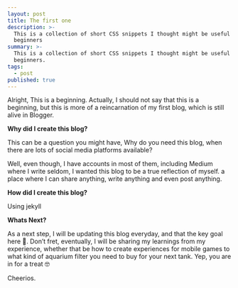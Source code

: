```yaml
---
layout: post
title: The first one
description: >-
  This is a collection of short CSS snippets I thought might be useful for
  beginners
summary: >-
  This is a collection of short CSS snippets I thought might be useful for
  beginners.
tags:
  - post
published: true
---
```

Alright, This is a beginning. Actually, I should not say that this is a beginning, but this is more of a reincarnation of my first blog, which is still alive in Blogger.

**Why did I create this blog?**

This can be a question you might have, Why do you need this blog, when there are lots of social media platforms available?

Well, even though, I have accounts in most of them, including Medium where I write seldom, I wanted this blog to be a true reflection of myself. a place where I can share anything, write anything and even post anything.

**How did I create this blog?**

Using jekyll

**Whats Next?**

As a next step, I will be updating this blog everyday, and that the key goal here 👻. Don’t fret, eventually, I will be sharing my learnings from my experience, whether that be how to create experiences for mobile games to what kind of aquarium filter you need to buy for your next tank. Yep, you are in for a treat 🤓

Cheerios.
